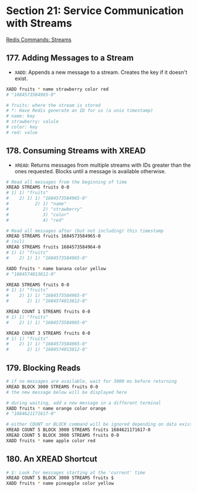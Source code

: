 # Section 21: Service Communication with Streams

[Redis Commands: Streams](https://redis.io/commands/?group=stream)

## 177. Adding Messages to a Stream

- `XADD`: Appends a new message to a stream. Creates the key if it doesn't exist.

```sh
XADD fruits * name strawberry color red
# "1684573584965-0"

# fruits: where the stream is stored
# *: Have Redis generate an ID for us (a unix timestamp)
# name: key
# strawberry: valule
# color: key
# red: value
```

## 178. Consuming Streams with XREAD

- `XREAD`: Returns messages from multiple streams with IDs greater than the ones requested. Blocks until a message is available otherwise.

```sh
# Read all messages from the beginning of time
XREAD STREAMS fruits 0-0
# 1) 1) "fruits"
#    2) 1) 1) "1684573584965-0"
#          2) 1) "name"
#             2) "strawberry"
#             3) "color"
#             4) "red"

# Read all messages after (but not including) this timestamp
XREAD STREAMS fruits 1684573584965-0
# (nil)
XREAD STREAMS fruits 1684573584964-0
# 1) 1) "fruits"
#    2) 1) 1) "1684573584965-0"
```

```sh
XADD fruits * name banana color yellow
# "1684574013812-0"

XREAD STREAMS fruits 0-0
# 1) 1) "fruits"
#    2) 1) 1) "1684573584965-0"
#       2) 1) "1684574013812-0"

XREAD COUNT 1 STREAMS fruits 0-0
# 1) 1) "fruits"
#    2) 1) 1) "1684573584965-0"

XREAD COUNT 3 STREAMS fruits 0-0
# 1) 1) "fruits"
#    2) 1) 1) "1684573584965-0"
#       2) 1) "1684574013812-0"
```

## 179. Blocking Reads

```sh
# if no messages are available, wait for 3000 ms before returning
XREAD BLOCK 3000 STREAMS fruits 0-0
# the new message below will be displayed here
```

```sh
# during waiting, add a new message in a different terminal
XADD fruits * name orange color orange
# "1684621171617-0"
```

```sh
# either COUNT or BLOCK command will be ignored depending on data existance
XREAD COUNT 5 BLOCK 3000 STREAMS fruits 1684621171617-0
XREAD COUNT 5 BLOCK 3000 STREAMS fruits 0-0
XADD fruits * name apple color red
```

## 180. An XREAD Shortcut

```sh
# $: Look for messages starting at the 'current' time
XREAD COUNT 5 BLOCK 3000 STREAMS fruits $
XADD fruits * name pineapple color yellow
```
